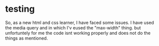 # testing
So, as a new html and css learner, I have faced some issues. I have used the media query and in which I'v eused the "max-width" thing. but unfortuntely for me the code isnt working properly
and does not do the things as mentioned.
